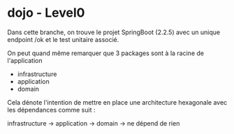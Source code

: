 # dojo - Level0

Dans cette branche, on trouve le projet SpringBoot (2.2.5) avec un unique endpoint /ok 
et le test unitaire associé.

On peut quand même remarquer que 3 packages sont à la racine de l'application

* infrastructure
* application
* domain

Cela dénote l'intention de mettre en place une architecture hexagonale avec les dépendances comme suit :

infrastructure -> application -> domain -> ne dépend de rien
